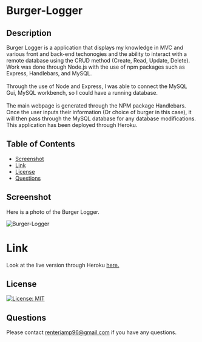# Burger-Logger

## **Description**
Burger Logger is a application that displays my knowledge in MVC and various front and back-end techonogies and the ability to interact with a remote database using the CRUD method (Create, Read, Update, Delete). Work was done through Node.js with the use of npm packages such as Express, Handlebars, and MySQL.
<br> <br>
Through the use of Node and Express, I was able to connect the MySQL Gui, MySQL workbench, so I could have a running database.
<br> <br>
The main webpage is generated through the NPM package Handlebars. Once the user inputs their information (Or choice of burger in this case), it will then pass through the MySQL database for any database modifications. This application has been deployed through Heroku. 

## Table of Contents

* [Screenshot](#screenshot)
* [Link](#link)
* [License](#license)
* [Questions](#questions)

## **Screenshot**

Here is a photo of the Burger Logger.

![Burger-Logger](burgerScreenshot.png)

# Link
Look at the live version through Heroku [here.](https://burger-app-node-handlebars.herokuapp.com/)


## **License**

[![License: MIT](https://img.shields.io/badge/License-MIT-yellow.svg)](https://opensource.org/licenses/MIT)


## **Questions**

Please contact <renteriamp96@gmail.com> if you have any questions.